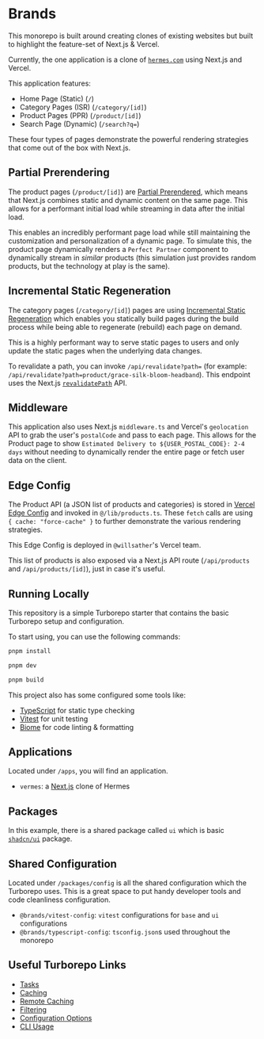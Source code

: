 # Brands

This monorepo is built around creating clones of existing websites but built to highlight the feature-set of Next.js & 
Vercel.

Currently, the one application is a clone of [`hermes.com`](https://www.hermes.com/us/en/) using Next.js and Vercel.

This application features:

* Home Page (Static) (`/`)
* Category Pages (ISR) (`/category/[id]`)
* Product Pages (PPR) (`/product/[id]`)
* Search Page (Dynamic) (`/search?q=`)

These four types of pages demonstrate the powerful rendering strategies that come out of the box with Next.js.

## Partial Prerendering

The product pages (`/product/[id]`) are 
[Partial Prerendered](https://nextjs.org/docs/app/getting-started/partial-prerendering#enabling-partial-prerendering), 
which means that Next.js combines static and dynamic content on the same page. This allows for a performant initial 
load while streaming in data after the initial load.  

This enables an incredibly performant page load while still maintaining the customization and personalization of a 
dynamic page.  To simulate this, the product page dynamically renders a `Perfect Partner` component to dynamically
stream in _similar_ products (this simulation just provides random products, but the technology at play is the same). 

## Incremental Static Regeneration

The category pages (`/category/[id]`) pages are using 
[Incremental Static Regeneration](https://nextjs.org/docs/app/building-your-application/data-fetching/incremental-static-regeneration)
which enables you statically build pages during the build process while being able to regenerate (rebuild) each page on demand.  

This is a highly performant way to serve static pages to users and only update the static pages when the underlying
data changes.

To revalidate a path, you can invoke `/api/revalidate?path=` (for example: `/api/revalidate?path=product/grace-silk-bloom-headband`).
This endpoint uses the Next.js [`revalidatePath`](https://nextjs.org/docs/app/api-reference/functions/revalidatePath) API.

## Middleware

This application also uses Next.js `middleware.ts` and Vercel's `geolocation` API to grab the user's `postalCode` and pass to each page.
This allows for the Product page to show `Estimated Delivery to ${USER_POSTAL_CODE}: 2-4 days` without needing to dynamically render the entire 
page or fetch user data on the client.

## Edge Config

The Product API (a JSON list of products and categories) is stored
in [Vercel Edge Config](https://vercel.com/docs/edge-config) and invoked in `@/lib/products.ts`.  These `fetch` calls
are using `{ cache: "force-cache" }` to further demonstrate the various rendering strategies.  

This Edge Config is deployed in `@willsather`'s Vercel team. 

This list of products is also exposed via a Next.js API route (`/api/products` and `/api/products/[id]`), just in 
case it's useful.

## Running Locally

This repository is a simple Turborepo starter that contains the basic Turborepo setup and configuration.

To start using, you can use the following commands:

```zsh
pnpm install

pnpm dev

pnpm build
```

This project also has some configured some tools like:

- [TypeScript](https://www.typescriptlang.org/) for static type checking
- [Vitest](https://vitest.dev/) for unit testing
- [Biome](https://biomejs.dev/) for code linting & formatting

## Applications

Located under `/apps`, you will find an application.

- `vermes`: a [Next.js](https://nextjs.org/) clone of Hermes

## Packages

In this example, there is a shared package called `ui` which is basic [`shadcn/ui`](https://ui.shadcn.com/) package.

## Shared Configuration

Located under `/packages/config` is all the shared configuration which the Turborepo uses. This is a great space to put
handy developer tools and code cleanliness configuration.

- `@brands/vitest-config`: `vitest` configurations for `base` and `ui` configurations
- `@brands/typescript-config`: `tsconfig.json`s used throughout the monorepo

## Useful Turborepo Links

- [Tasks](https://turbo.build/repo/docs/core-concepts/monorepos/running-tasks)
- [Caching](https://turbo.build/repo/docs/core-concepts/caching)
- [Remote Caching](https://turbo.build/repo/docs/core-concepts/remote-caching)
- [Filtering](https://turbo.build/repo/docs/core-concepts/monorepos/filtering)
- [Configuration Options](https://turbo.build/repo/docs/reference/configuration)
- [CLI Usage](https://turbo.build/repo/docs/reference/command-line-reference)
